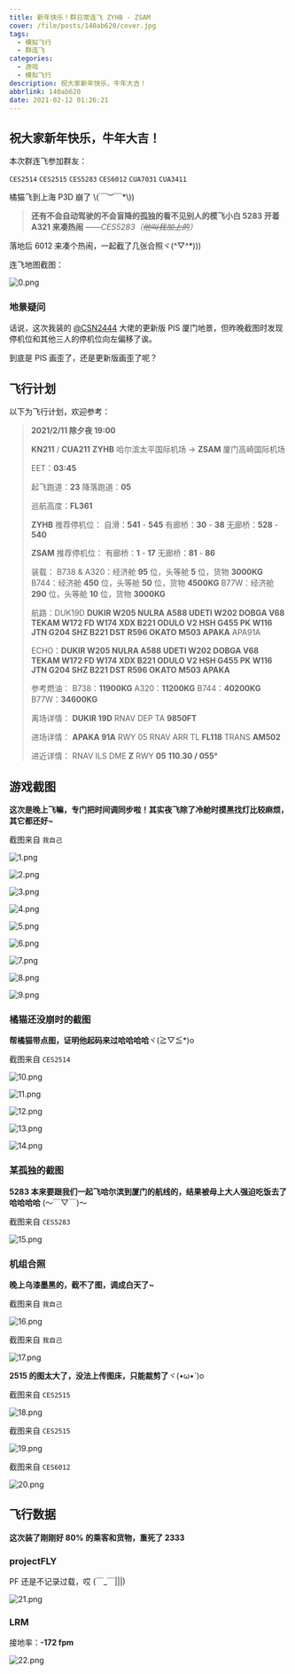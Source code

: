 ```yaml
---
title: 新年快乐！群日常连飞 ZYHB - ZSAM
cover: /file/posts/140ab620/cover.jpg
tags:
  - 模拟飞行
  - 群连飞
categories:
  - 游戏
  - 模拟飞行
description: 祝大家新年快乐，牛年大吉！
abbrlink: 140ab620
date: 2021-02-12 01:26:21
---
```


## 祝大家新年快乐，牛年大吉！

本次群连飞参加群友：

`CES2514`
`CES2515`
`CES5283`
`CES6012`
`CUA7031`
`CUA3411`

橘猫飞到上海 P3D 崩了 \\(￣︶￣*\\))

> **还有不会自动驾驶的不会盲降的孤独的看不见别人的模飞小白 5283 开着 A321 来凑热闹**
> *——CES5283（~~他叫我加上的~~）*

落地后 6012 来凑个热闹，一起截了几张合照ヾ(^▽^*)))

连飞地图截图：

![0.png](https://i.loli.net/2021/02/12/PBZvmoN9n56HjFJ.png)

### 地景疑问

话说，这次我装的 [@CSN2444](https://bbs.sinofsx.com/home.php?mod=space&uid=743) 大佬的更新版 PIS 厦门地景，但昨晚截图时发现停机位和其他三人的停机位向左偏移了诶。

到底是 PIS 画歪了，还是更新版画歪了呢？

## 飞行计划

以下为飞行计划，欢迎参考：

> **2021/2/11 除夕夜 19:00**
> 
> **KN211** / **CUA211**
> **ZYHB** 哈尔滨太平国际机场 -> **ZSAM** 厦门高崎国际机场
> 
> EET：**03:45**
> 
> 起飞跑道：**23**
> 降落跑道：**05**
> 
> 巡航高度：**FL361**
> 
> **ZYHB** 推荐停机位：
> 自滑：**541** - **545**
> 有廊桥：**30** - **38**
> 无廊桥：**528** - **540**
> 
> **ZSAM** 推荐停机位：
> 有廊桥：**1** - **17**
> 无廊桥：**81** - **86**
> 
> 装载：
> B738 & A320：经济舱 **95** 位，头等舱 **5** 位，货物 **3000KG**
> B744：经济舱 **450** 位，头等舱 **50** 位，货物 **4500KG**
> B77W：经济舱 **290** 位，头等舱 **10** 位，货物 **3000KG**
> 
> 航路：DUK19D **DUKIR W205 NULRA A588 UDETI W202 DOBGA V68 TEKAM W172 FD W174 XDX B221 ODULO V2 HSH G455 PK W116 JTN G204 SHZ B221 DST R596 OKATO M503 APAKA** APA91A
> 
> ECHO：**DUKIR W205 NULRA A588 UDETI W202 DOBGA V68 TEKAM W172 FD W174 XDX B221 ODULO V2 HSH G455 PK W116 JTN G204 SHZ B221 DST R596 OKATO M503 APAKA**
> 
> 参考燃油：
> B738：**11900KG**
> A320：**11200KG**
> B744：**40200KG**
> B77W：**34600KG**
> 
> 离场详情：
> **DUKIR 19D** RNAV DEP
> TA **9850FT**
> 
> 进场详情：
> **APAKA 91A** RWY 05 RNAV ARR
> TL **FL118**
> TRANS **AM502**
> 
> 进近详情：
> RNAV ILS DME **Z** RWY **05**
> **110.30 / 055°**

## 游戏截图

**这次是晚上飞嘛，专门把时间调同步啦！其实夜飞除了冷舱时摸黑找灯比较麻烦，其它都还好~**

截图来自 `我自己`

![1.png](https://i.loli.net/2021/02/12/z4nK6s2DXRp35aT.png)

![2.png](https://i.loli.net/2021/02/12/FySCMJOrAZnqP5s.png)

![3.png](https://i.loli.net/2021/02/12/R9enCDlGJ6fzAKQ.png)

![4.png](https://i.loli.net/2021/02/12/8EtdJfhxWRnUBzQ.png)

![5.png](https://i.loli.net/2021/02/12/XUNxAV3dWuT5tSH.png)

![6.png](https://i.loli.net/2021/02/12/aBQ9UpfWwE6ZjLO.png)

![7.png](https://i.loli.net/2021/02/12/QFcpar2AbkOZRig.png)

![8.png](https://i.loli.net/2021/02/12/MXsVDg7JbHZARtu.png)

![9.png](https://i.loli.net/2021/02/12/63i2TCulWsDpb4E.png)

### 橘猫还没崩时的截图

**帮橘猫带点图，证明他起码来过哈哈哈哈**ヾ(≧▽≦*)o

截图来自 `CES2514`

![10.png](https://i.loli.net/2021/02/12/jWefUPVTiLKOuRI.png)

![11.png](https://i.loli.net/2021/02/12/IXjx8pMHEBykNT5.png)

![12.png](https://i.loli.net/2021/02/12/94Lq5no7tsfhAFk.png)

![13.png](https://i.loli.net/2021/02/12/XEWYFIrqJVOSPin.png)

![14.png](https://i.loli.net/2021/02/12/V8ldw1gSqyNExBa.png)

### 某孤独的截图

**5283 本来要跟我们一起飞哈尔滨到厦门的航线的，结果被母上大人强迫吃饭去了哈哈哈哈** (～￣▽￣)～

截图来自 `CES5283`

![15.png](https://i.loli.net/2021/02/12/WBPlgIpk98XUQ27.png)

### 机组合照

**晚上乌漆墨黑的，截不了图，调成白天了~**

截图来自 `我自己`

![16.png](https://i.loli.net/2021/02/12/R9XlcopUbqjiagK.png)

截图来自 `我自己`

![17.png](https://i.loli.net/2021/02/12/bZEn1r6jM7CfSW4.png)

**2515 的图太大了，没法上传图床，只能裁剪了**ヾ(•ω•`)o

截图来自 `CES2515`

![18.png](https://i.loli.net/2021/02/12/LhQs9xr652zNlXu.png)

截图来自 `CES2515`

![19.png](https://i.loli.net/2021/02/12/MhfzdqZm53URbkx.png)

截图来自 `CES6012`

![20.png](https://i.loli.net/2021/02/12/nBeOrP2HigtAMlf.png)

## 飞行数据

**这次装了刚刚好 80% 的乘客和货物，重死了 2333**

### projectFLY

PF 还是不记录过载，哎 (￣_￣|||)

![21.png](https://i.loli.net/2021/02/12/FSix8dCIejt3YwT.png)

### LRM

接地率：**\-172 fpm**

![22.png](https://i.loli.net/2021/02/12/F86zApOmhwSUvJe.png)